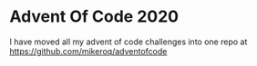 # Advent Of Code 2020 

I have moved all my advent of code challenges into one repo at
https://github.com/mikeroq/adventofcode
